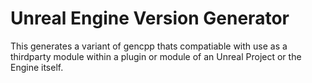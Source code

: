 # Unreal Engine Version Generator

This generates a variant of gencpp thats compatiable with use as a thirdparty module within a plugin or module of an Unreal Project or the Engine itself.

